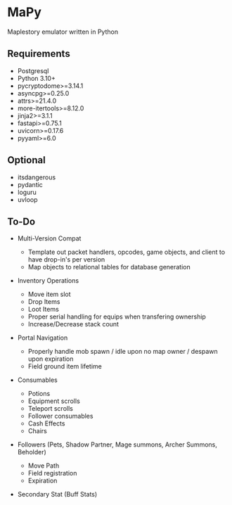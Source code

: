 # MaPy

Maplestory emulator written in Python

## Requirements

- Postgresql
- Python 3.10+
- pycryptodome>=3.14.1
- asyncpg>=0.25.0
- attrs>=21.4.0
- more-itertools>=8.12.0
- jinja2>=3.1.1
- fastapi>=0.75.1
- uvicorn>=0.17.6
- pyyaml>=6.0

## Optional

- itsdangerous
- pydantic
- loguru
- uvloop

## To-Do

- Multi-Version Compat

  - Template out packet handlers, opcodes, game objects, and client to have drop-in's per version
  - Map objects to relational tables for database generation

- Inventory Operations

  - Move item slot
  - Drop Items
  - Loot Items
  - Proper serial handling for equips when transfering ownership
  - Increase/Decrease stack count

- Portal Navigation

  - Properly handle mob spawn / idle upon no map owner / despawn upon expiration
  - Field ground item lifetime

- Consumables

  - Potions
  - Equipment scrolls
  - Teleport scrolls
  - Follower consumables
  - Cash Effects
  - Chairs

- Followers (Pets, Shadow Partner, Mage summons, Archer Summons, Beholder)

  - Move Path
  - Field registration
  - Expiration

- Secondary Stat (Buff Stats)
